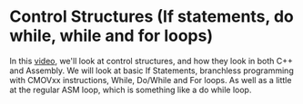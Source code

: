 # Control Structures (If statements, do while, while and for loops)

In this [video](https://www.youtube.com/watch?v=H5yGg3SlpZo), we'll look at control structures, and how they look in both C++ and Assembly. We will look at basic If Statements, branchless programming with CMOVxx instructions, While, Do/While and For loops. As well as a little at the regular ASM loop, which is something like a do while loop.
